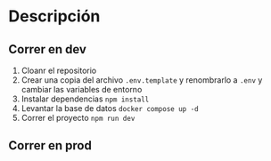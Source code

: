 # Descripción

## Correr en dev

1. Cloanr el repositorio
2. Crear una copia del archivo ```.env.template``` y renombrarlo a ```.env``` y cambiar las variables de entorno
3. Instalar dependencias ```npm install```
4. Levantar la base de datos ```docker compose up -d```
5. Correr el proyecto ```npm run dev```


## Correr en prod